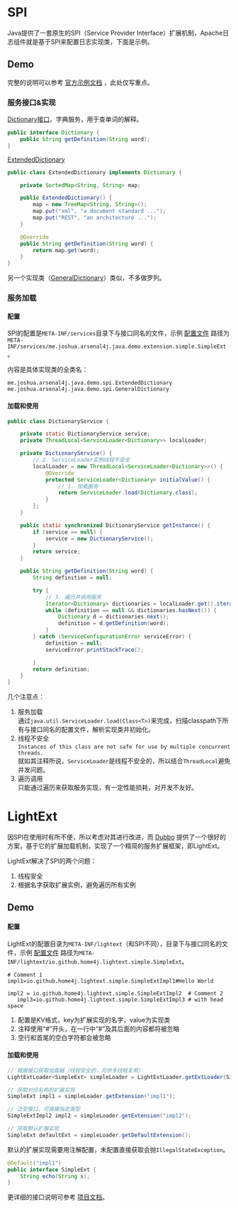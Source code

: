 # SPI

Java提供了一套原生的SPI（Service Provider Interface）扩展机制，Apache日志组件就是基于SPI来配置日志实现类，下面是示例。

## Demo

完整的说明可以参考 [官方示例文档](https://docs.oracle.com/javase/tutorial/ext/basics/spi.html) ，此处仅写重点。

### 服务接口&实现

[Dictionary接口](https://github.com/home4j/arsenal4j/tree/master/java/demo/src/test/java/me/joshua/arsenal4j/java/demo/spi/Dictionary.java)，字典服务，用于查单词的解释。

```java
public interface Dictionary {
    public String getDefinition(String word);
}
```

[ExtendedDictionary](https://github.com/home4j/arsenal4j/tree/master/java/demo/src/test/java/me/joshua/arsenal4j/java/demo/spi/ExtendedDictionary.java)

```java
public class ExtendedDictionary implements Dictionary {

	private SortedMap<String, String> map;

	public ExtendedDictionary() {
		map = new TreeMap<String, String>();
		map.put("xml", "a document standard ...");
		map.put("REST", "an architecture ...");
	}

	@Override
	public String getDefinition(String word) {
		return map.get(word);
	}
}
```

另一个实现类（[GeneralDictionary](https://github.com/home4j/arsenal4j/blob/master/java/demo/src/test/java/me/joshua/arsenal4j/java/demo/spi/GeneralDictionary.java)）类似，不多做罗列。

### 服务加载

#### 配置

SPI的配置是```META-INF/services```目录下与接口同名的文件，示例 [配置文件](https://github.com/home4j/arsenal4j/blob/master/java/demo/src/test/resources/META-INF/services/me.joshua.arsenal4j.java.demo.spi.Dictionary) 路径为```META-INF/services/me.joshua.arsenal4j.java.demo.extension.simple.SimpleExt```。

内容是具体实现类的全类名：
```
me.joshua.arsenal4j.java.demo.spi.ExtendedDictionary
me.joshua.arsenal4j.java.demo.spi.GeneralDictionary
```

#### 加载和使用

```java
public class DictionaryService {

	private static DictionaryService service;
	private ThreadLocal<ServiceLoader<Dictionary>> localLoader;

	private DictionaryService() {
		// 2. ServiceLoader实例线程不安全
		localLoader = new ThreadLocal<ServiceLoader<Dictionary>>() {
			@Override
			protected ServiceLoader<Dictionary> initialValue() {
				// 1. 加载服务
				return ServiceLoader.load(Dictionary.class);
			}
		};
	}

	public static synchronized DictionaryService getInstance() {
		if (service == null) {
			service = new DictionaryService();
		}
		return service;
	}

	public String getDefinition(String word) {
		String definition = null;

		try {
			// 3. 遍历并调用服务
			Iterator<Dictionary> dictionaries = localLoader.get().iterator();
			while (definition == null && dictionaries.hasNext()) {
				Dictionary d = dictionaries.next();
				definition = d.getDefinition(word);
			}
		} catch (ServiceConfigurationError serviceError) {
			definition = null;
			serviceError.printStackTrace();

		}
		return definition;
	}
}
```

几个注意点：

1. 服务加载<br/>
  通过```java.util.ServiceLoader.load(Class<T>)```来完成，扫描classpath下所有与接口同名的配置文件，解析实现类并初始化。
2. 线程不安全<br/>
  `Instances of this class are not safe for use by multiple concurrent threads. `<br/>
  就如其注释所说，`ServiceLoader`是线程不安全的，所以结合`ThreadLocal`避免并发问题。
3. 遍历调用<br/>
  只能通过遍历来获取服务实现，有一定性能损耗，对开发不友好。

# LightExt

因SPI在使用时有所不便，所以考虑对其进行改进，而 [Dubbo](http://dubbo.io/) 提供了一个很好的方案，基于它的扩展加载机制，实现了一个精简的服务扩展框架，即LightExt。

LightExt解决了SPI的两个问题：

1. 线程安全
2. 根据名字获取扩展实例，避免遍历所有实例

## Demo

#### 配置

LightExt的配置目录为```META-INF/lightext```（和SPI不同），目录下与接口同名的文件，示例 [配置文件](https://github.com/home4j/lightext/tree/master/src/test/resources/META-INF/lightext/io.github.home4j.lightext.simple.SimpleExt) 路径为```META-INF/lightext/io.github.home4j.lightext.simple.SimpleExt```。

```
# Comment 1
impl1=io.github.home4j.lightext.simple.SimpleExtImpl1#Hello World

impl2 = io.github.home4j.lightext.simple.SimpleExtImpl2  # Comment 2
   impl3=io.github.home4j.lightext.simple.SimpleExtImpl3 # with head space
```

1. 配置是KV格式，key为扩展实现的名字，value为实现类
2. 注释使用“#”开头，在一行中“#”及其后面的内容都将被忽略
3. 空行和首尾的空白字符都会被忽略

#### 加载和使用

```java
// 根据接口获取加载器（线程安全的，可供多线程复用）
LightExtLoader<SimpleExt> simpleLoader = LightExtLoader.getExtLoader(SimpleExt.class);

// 获取对应名称的扩展实现
SimpleExt impl1 = simpleLoader.getExtension("impl1");

// 泛型接口，可直接指定类型
SimpleExtImpl2 impl2 = simpleLoader.getExtension("impl2");

// 获取默认扩展实现
SimpleExt defaultExt = simpleLoader.getDefaultExtension();
```

默认的扩展实现需要用注解配置，未配置直接获取会抛```IllegalStateException```。

```java
@Default("impl1")
public interface SimpleExt {
	String echo(String s);
}
```

更详细的接口说明可参考 [项目文档](https://github.com/home4j/lightext)。
